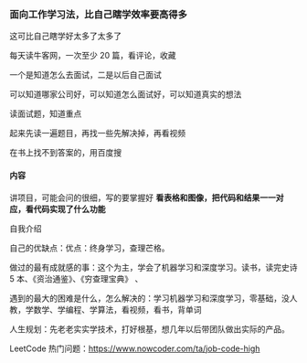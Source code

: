 
### 面向工作学习法，比自己瞎学效率要高得多

这可比自己瞎学好太多了太多了  

每天读牛客网，一次至少 20 篇，看评论，收藏  

一个是知道怎么去面试，二是以后自己面试  

可以知道哪家公司好，可以知道怎么面试好，可以知道真实的想法  

读面试题，知道重点  

起来先读一遍题目，再找一些先解决掉，再看视频  

在书上找不到答案的，用百度搜  


#### 内容

讲项目，可能会问的很细，写的要掌握好 **看表格和图像，把代码和结果一一对应，看代码实现了什么功能**   

自我介绍  

自己的优缺点：优点：终身学习，查理芒格。  

做过的最有成就感的事：这个为主，学会了机器学习和深度学习。读书，读完史诗 5 本、《资治通鉴》、《穷查理宝典》 、

遇到的最大的困难是什么，怎么解决的：学习机器学习和深度学习，零基础，没人教，学数学、学编程、学算法，看视频，看书，背单词  

人生规划：先老老实实学技术，打好根基，想几年以后带团队做出实际的产品。  

LeetCode 热门问题：https://www.nowcoder.com/ta/job-code-high  

